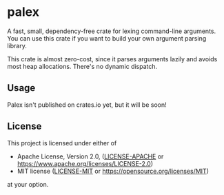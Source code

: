 # palex

A fast, small, dependency-free crate for lexing command-line arguments. You
can use this crate if you want to build your own argument parsing library.

This crate is almost zero-cost, since it parses arguments lazily and avoids
most heap allocations. There's no dynamic dispatch.

## Usage

Palex isn't published on crates.io yet, but it will be soon!

## License

This project is licensed under either of

* Apache License, Version 2.0, ([LICENSE-APACHE](LICENSE-APACHE) or <https://www.apache.org/licenses/LICENSE-2.0>)
* MIT license ([LICENSE-MIT](LICENSE-MIT) or <https://opensource.org/licenses/MIT>)

at your option.
